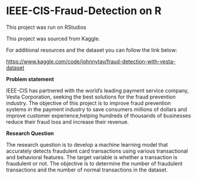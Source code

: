 # IEEE-CIS-Fraud-Detection on R
This project was run on RStudios

This project was sourced from Kaggle. 

For additional resources and the dataset you can follow the link below:

https://www.kaggle.com/code/johnnytay/fraud-detection-with-vesta-dataset

**Problem statement** 

IEEE-CIS has partnered with the world’s leading payment service company, Vesta Corporation, seeking the best solutions for the fraud prevention industry. The objective of this project is to improve fraud prevention systems in the payment industry to save consumers millions of dollars and improve customer experience,helping hundreds of thousands of businesses reduce their fraud loss and increase their revenue.

**Research Question**

The research question is to develop a machine learning model that accurately detects fraudulent card transactions using various transactional and behavioral features. The target variable is whether a transaction is fraudulent or not. The objective is to determine the number of fraudulent transactions and the number of normal transactions in the dataset.

